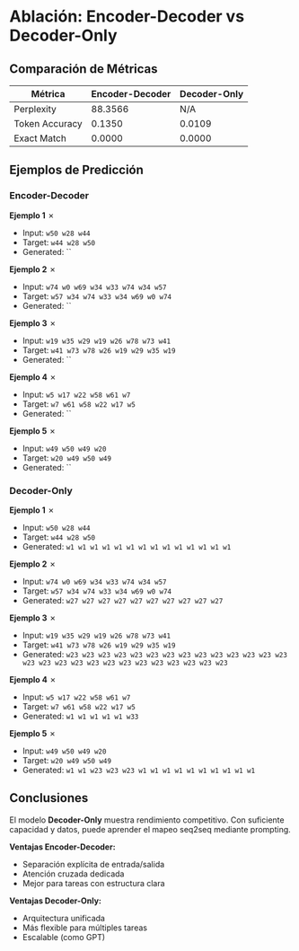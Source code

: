# Ablación: Encoder-Decoder vs Decoder-Only

## Comparación de Métricas

| Métrica | Encoder-Decoder | Decoder-Only |
|---------|-----------------|---------------|
| Perplexity | 88.3566 | N/A |
| Token Accuracy | 0.1350 | 0.0109 |
| Exact Match | 0.0000 | 0.0000 |

## Ejemplos de Predicción

### Encoder-Decoder

**Ejemplo 1** ✗
- Input: `w50 w28 w44`
- Target: `w44 w28 w50`
- Generated: ``

**Ejemplo 2** ✗
- Input: `w74 w0 w69 w34 w33 w74 w34 w57`
- Target: `w57 w34 w74 w33 w34 w69 w0 w74`
- Generated: ``

**Ejemplo 3** ✗
- Input: `w19 w35 w29 w19 w26 w78 w73 w41`
- Target: `w41 w73 w78 w26 w19 w29 w35 w19`
- Generated: ``

**Ejemplo 4** ✗
- Input: `w5 w17 w22 w58 w61 w7`
- Target: `w7 w61 w58 w22 w17 w5`
- Generated: ``

**Ejemplo 5** ✗
- Input: `w49 w50 w49 w20`
- Target: `w20 w49 w50 w49`
- Generated: ``

### Decoder-Only

**Ejemplo 1** ✗
- Input: `w50 w28 w44`
- Target: `w44 w28 w50`
- Generated: `w1 w1 w1 w1 w1 w1 w1 w1 w1 w1 w1 w1 w1 w1`

**Ejemplo 2** ✗
- Input: `w74 w0 w69 w34 w33 w74 w34 w57`
- Target: `w57 w34 w74 w33 w34 w69 w0 w74`
- Generated: `w27 w27 w27 w27 w27 w27 w27 w27 w27 w27`

**Ejemplo 3** ✗
- Input: `w19 w35 w29 w19 w26 w78 w73 w41`
- Target: `w41 w73 w78 w26 w19 w29 w35 w19`
- Generated: `w23 w23 w23 w23 w23 w23 w23 w23 w23 w23 w23 w23 w23 w23 w23 w23 w23 w23 w23 w23 w23 w23 w23 w23 w23 w23 w23`

**Ejemplo 4** ✗
- Input: `w5 w17 w22 w58 w61 w7`
- Target: `w7 w61 w58 w22 w17 w5`
- Generated: `w1 w1 w1 w1 w1 w33`

**Ejemplo 5** ✗
- Input: `w49 w50 w49 w20`
- Target: `w20 w49 w50 w49`
- Generated: `w1 w1 w23 w23 w23 w1 w1 w1 w1 w1 w1 w1 w1 w1 w1`

## Conclusiones

El modelo **Decoder-Only** muestra rendimiento competitivo. Con suficiente capacidad y datos, puede aprender el mapeo seq2seq mediante prompting.

**Ventajas Encoder-Decoder:**
- Separación explícita de entrada/salida
- Atención cruzada dedicada
- Mejor para tareas con estructura clara

**Ventajas Decoder-Only:**
- Arquitectura unificada
- Más flexible para múltiples tareas
- Escalable (como GPT)
